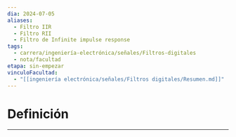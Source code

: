 ```yaml
---
dia: 2024-07-05
aliases:
  - Filtro IIR
  - Filtro RII
  - Filtro de Infinite impulse response
tags:
  - carrera/ingeniería-electrónica/señales/Filtros-digitales
  - nota/facultad
etapa: sin-empezar
vinculoFacultad:
  - "[[ingeniería electrónica/señales/Filtros digitales/Resumen.md]]"
---
```

# Definición
---
